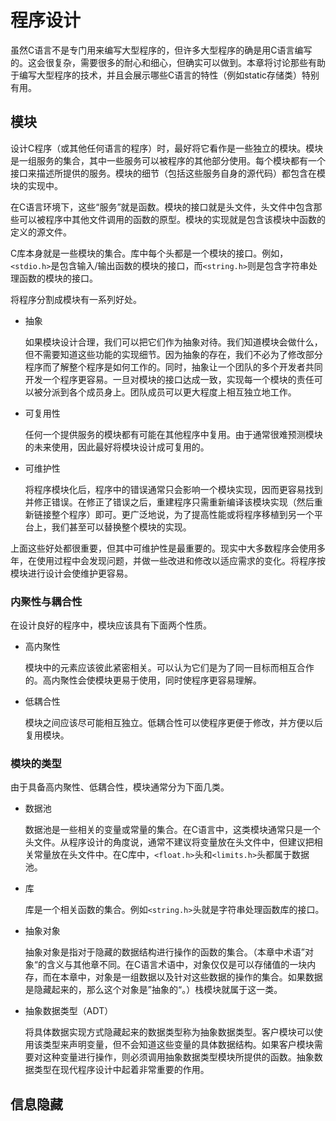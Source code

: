 # 程序设计

虽然C语言不是专门用来编写大型程序的，但许多大型程序的确是用C语言编写的。这会很复杂，需要很多的耐心和细心，但确实可以做到。本章将讨论那些有助于编写大型程序的技术，并且会展示哪些C语言的特性（例如static存储类）特别有用。



## 模块

设计C程序（或其他任何语言的程序）时，最好将它看作是一些独立的模块。模块是一组服务的集合，其中一些服务可以被程序的其他部分使用。每个模块都有一个接口来描述所提供的服务。模块的细节（包括这些服务自身的源代码）都包含在模块的实现中。



在C语言环境下，这些“服务”就是函数。模块的接口就是头文件，头文件中包含那些可以被程序中其他文件调用的函数的原型。模块的实现就是包含该模块中函数的定义的源文件。



C库本身就是一些模块的集合。库中每个头都是一个模块的接口。例如，`<stdio.h>`是包含输入/输出函数的模块的接口，而`<string.h>`则是包含字符串处理函数的模块的接口。



将程序分割成模块有一系列好处。

- 抽象

  如果模块设计合理，我们可以把它们作为抽象对待。我们知道模块会做什么，但不需要知道这些功能的实现细节。因为抽象的存在，我们不必为了修改部分程序而了解整个程序是如何工作的。同时，抽象让一个团队的多个开发者共同开发一个程序更容易。一旦对模块的接口达成一致，实现每一个模块的责任可以被分派到各个成员身上。团队成员可以更大程度上相互独立地工作。

- 可复用性

  任何一个提供服务的模块都有可能在其他程序中复用。由于通常很难预测模块的未来使用，因此最好将模块设计成可复用的。

- 可维护性

  将程序模块化后，程序中的错误通常只会影响一个模块实现，因而更容易找到并修正错误。在修正了错误之后，重建程序只需重新编译该模块实现（然后重新链接整个程序）即可。更广泛地说，为了提高性能或将程序移植到另一个平台上，我们甚至可以替换整个模块的实现。



上面这些好处都很重要，但其中可维护性是最重要的。现实中大多数程序会使用多年，在使用过程中会发现问题，并做一些改进和修改以适应需求的变化。将程序按模块进行设计会使维护更容易。



### 内聚性与耦合性

在设计良好的程序中，模块应该具有下面两个性质。

- 高内聚性

  模块中的元素应该彼此紧密相关。可以认为它们是为了同一目标而相互合作的。高内聚性会使模块更易于使用，同时使程序更容易理解。

- 低耦合性

  模块之间应该尽可能相互独立。低耦合性可以使程序更便于修改，并方便以后复用模块。



### 模块的类型

由于具备高内聚性、低耦合性，模块通常分为下面几类。

- 数据池

  数据池是一些相关的变量或常量的集合。在C语言中，这类模块通常只是一个头文件。从程序设计的角度说，通常不建议将变量放在头文件中，但建议把相关常量放在头文件中。在C库中，`<float.h>`头和`<limits.h>`头都属于数据池。

- 库

  库是一个相关函数的集合。例如`<string.h>`头就是字符串处理函数库的接口。

- 抽象对象

  抽象对象是指对于隐藏的数据结构进行操作的函数的集合。（本章中术语”对象“的含义与其他章不同。在C语言术语中，对象仅仅是可以存储值的一块内存，而在本章中，对象是一组数据以及针对这些数据的操作的集合。如果数据是隐藏起来的，那么这个对象是”抽象的“。）栈模块就属于这一类。

- 抽象数据类型（ADT）

  将具体数据实现方式隐藏起来的数据类型称为抽象数据类型。客户模块可以使用该类型来声明变量，但不会知道这些变量的具体数据结构。如果客户模块需要对这种变量进行操作，则必须调用抽象数据类型模块所提供的函数。抽象数据类型在现代程序设计中起着非常重要的作用。



## 信息隐藏

